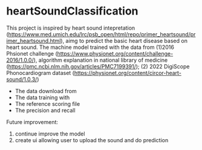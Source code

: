 # heartSoundClassification

This project is inspired by heart sound intepretation (https://www.med.umich.edu/lrc/psb_open/html/repo/primer_heartsound/primer_heartsound.html), aimg to predict the basic heart disease based on heart sound. The machine model trained with the data from (1)2016 Phsionet challenge (https://www.physionet.org/content/challenge-2016/1.0.0/), algorithm explanation in national library of medicine (https://pmc.ncbi.nlm.nih.gov/articles/PMC7199391/); (2) 2022 DigiScope Phonocardiogram dataset (https://physionet.org/content/circor-heart-sound/1.0.3/)

* The data download from
* The data training with
* The reference scoring file
* The precision and recall


Future improvement:

1) continue improve the model
2) create ui allowing user to upload the sound and do prediction
